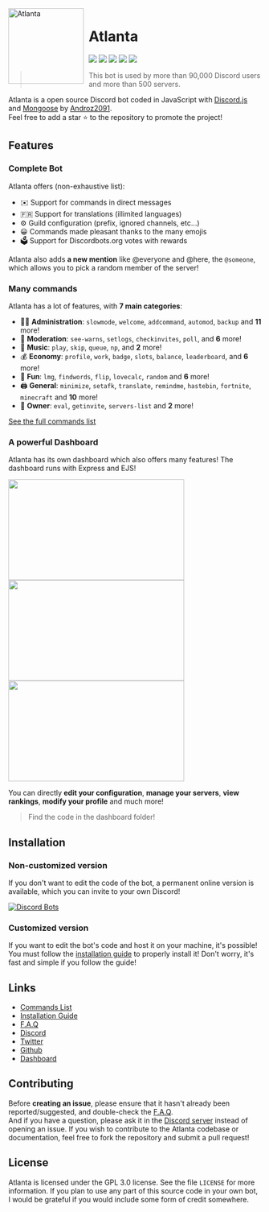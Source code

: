   <img width="150" height="150" align="left" style="float: left; margin: 0 10px 0 0;" alt="Atlanta" src="https://i.goopics.net/lEENx.png">  

# Atlanta

[![](https://img.shields.io/discord/565048515357835264.svg?logo=discord&colorB=7289DA)](https://discord.atlanta-bot.fr)
[![](https://discordbots.org/api/widget/status/557445719892688897.svg)](https://discordbots.org/bot/557445719892688897)
[![](https://img.shields.io/badge/discord.js-v12.0.0--dev-blue.svg?logo=npm)](https://github.com/discordjs)
[![](https://img.shields.io/badge/patreon-donate-orange.svg)](https://www.patreon.com/androz2091)
[![](https://www.codefactor.io/repository/github/Androz2091/AtlantaBot/badge)](https://www.codefactor.io/repository/github/Androz2091/AtlantaBot)

> This bot is used by more than 90,000 Discord users and more than 500 servers.

Atlanta is a open source Discord bot coded in JavaScript with [Discord.js](https://discord.js.org) and [Mongoose](https://mongoosejs.com/docs/api.html) by [Androz2091](https://github.com/Androz2091).  
Feel free to add a star ⭐ to the repository to promote the project!

## Features

### Complete Bot

Atlanta offers (non-exhaustive list):
*   ✉️ Support for commands in direct messages
*   🇫🇷 Support for translations (illimited languages)
*   ⚙️ Guild configuration (prefix, ignored channels, etc...)
*   😀 Commands made pleasant thanks to the many emojis
*   🗳️ Support for Discordbots.org votes with rewards

Atlanta also adds **a new mention** like @everyone and @here, the `@someone`, which allows you to pick a random member of the server!

### Many commands

Atlanta has a lot of features, with **7 main categories**:

*   👩‍💼 **Administration**: `slowmode`, `welcome`, `addcommand`, `automod`, `backup` and **11** more! 
*   🚓 **Moderation**: `see-warns`, `setlogs`, `checkinvites`, `poll`, and **6** more! 
*   🎵 **Music**: `play`, `skip`, `queue`, `np`, and **2** more! 
*   💰 **Economy**: `profile`, `work`, `badge`, `slots`, `balance`, `leaderboard`, and **6** more! 
*   👻 **Fun**: `lmg`, `findwords`, `flip`, `lovecalc`, `random` and **6** more! 
*   🖨️ **General**: `minimize`, `setafk`, `translate`, `remindme`, `hastebin`, `fortnite`, `minecraft` and **10** more! 
*   👑 **Owner**: `eval`, `getinvite`, `servers-list` and **2** more!

[See the full commands list](https://www.atlanta-bot.fr/commands)

### A powerful Dashboard

Atlanta has its own dashboard which also offers many features! The dashboard runs with Express and EJS!

<img align="left" style="float: centrer; margin: 0 10px 0 0;" src="https://zupimages.net/up/19/31/c3ya.png" height="200" width="350"/>
<img align="center" style="float: left; margin: 0 10px 0 0;" src="https://zupimages.net/up/19/31/vnq5.png" height="200" width="350"/>
<img align="center" style="float: centrer; margin: 0 10px 0 0;" src="https://zupimages.net/up/19/31/htga.png" height="200" width="350"/>

You can directly **edit your configuration**, **manage your servers**, **view rankings**, **modify your profile** and much more!

> Find the code in the dashboard folder! 

## Installation

### Non-customized version

If you don't want to edit the code of the bot, a permanent online version is available, which you can invite to your own Discord!   

[![Discord Bots](https://discordbots.org/api/widget/557445719892688897.svg)](https://discordbots.org/bot/557445719892688897)

### Customized version

If you want to edit the bot's code and host it on your machine, it's possible!  
You must follow the [installation guide](https://www.atlanta-bot.fr/installation/) to properly install it! Don't worry, it's fast and simple if you follow the guide!

## Links

*   [Commands List](https://www.atlanta-bot.fr/commands)
*   [Installation Guide](https://www.atlanta-bot.fr/installation)
*   [F.A.Q](https://www.atlanta-bot.fr/faq/)
*   [Discord](https://discord.atlanta-bot.fr)
*   [Twitter](https://twitter.com/AtlantaBot)
*   [Github](https://github.com/AtlantaBot)
*   [Dashboard](https://dashboard.atlanta-bot.fr)

## Contributing

Before **creating an issue**, please ensure that it hasn't already been reported/suggested, and double-check the [F.A.Q](https://www.atlanta-bot.fr/faq).   
And if you have a question, please ask it in the [Discord server](https://discord.atlanta-bot.fr/) instead of opening an issue.
If you wish to contribute to the Atlanta codebase or documentation, feel free to fork the repository and submit a pull request!

## License

Atlanta is licensed under the GPL 3.0 license. See the file `LICENSE` for more information. If you plan to use any part of this source code in your own bot, I would be grateful if you would include some form of credit somewhere.
